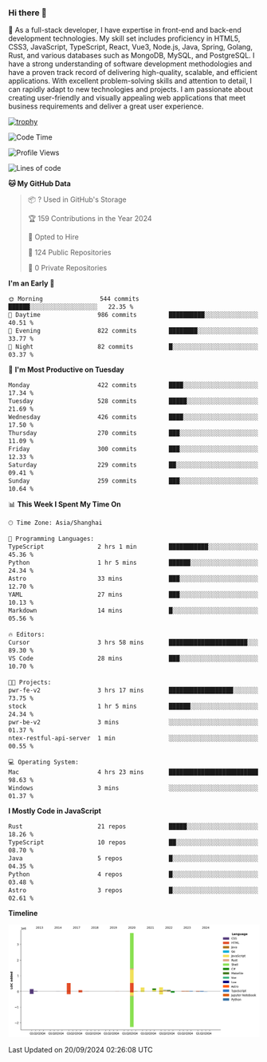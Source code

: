### Hi there 👋

🌱 As a full-stack developer, I have expertise in front-end and back-end development technologies. My skill set includes proficiency in HTML5, CSS3, JavaScript, TypeScript, React, Vue3, Node.js, Java, Spring, Golang, Rust, and various databases such as MongoDB, MySQL, and PostgreSQL. I have a strong understanding of software development methodologies and have a proven track record of delivering high-quality, scalable, and efficient applications. With excellent problem-solving skills and attention to detail, I can rapidly adapt to new technologies and projects. I am passionate about creating user-friendly and visually appealing web applications that meet business requirements and deliver a great user experience.

[![trophy](https://github-profile-trophy.vercel.app/?username=elton&rank=SECRET,SSS,SS,S,AAA,AA,A&theme=onedark&no-frame=true&margin-w=10)](https://github.com/ryo-ma/github-profile-trophy)

<!--START_SECTION:waka-->
![Code Time](http://img.shields.io/badge/Code%20Time-1%2C407%20hrs%2046%20mins-blue)

![Profile Views](http://img.shields.io/badge/Profile%20Views-0-blue)

![Lines of code](https://img.shields.io/badge/From%20Hello%20World%20I%27ve%20Written-5.6%20million%20lines%20of%20code-blue)

**🐱 My GitHub Data** 

> 📦 ? Used in GitHub's Storage 
 > 
> 🏆 159 Contributions in the Year 2024
 > 
> 💼 Opted to Hire
 > 
> 📜 124 Public Repositories 
 > 
> 🔑 0 Private Repositories 
 > 
**I'm an Early 🐤** 

```text
🌞 Morning                544 commits         ██████░░░░░░░░░░░░░░░░░░░   22.35 % 
🌆 Daytime                986 commits         ██████████░░░░░░░░░░░░░░░   40.51 % 
🌃 Evening                822 commits         ████████░░░░░░░░░░░░░░░░░   33.77 % 
🌙 Night                  82 commits          █░░░░░░░░░░░░░░░░░░░░░░░░   03.37 % 
```
📅 **I'm Most Productive on Tuesday** 

```text
Monday                   422 commits         ████░░░░░░░░░░░░░░░░░░░░░   17.34 % 
Tuesday                  528 commits         █████░░░░░░░░░░░░░░░░░░░░   21.69 % 
Wednesday                426 commits         ████░░░░░░░░░░░░░░░░░░░░░   17.50 % 
Thursday                 270 commits         ███░░░░░░░░░░░░░░░░░░░░░░   11.09 % 
Friday                   300 commits         ███░░░░░░░░░░░░░░░░░░░░░░   12.33 % 
Saturday                 229 commits         ██░░░░░░░░░░░░░░░░░░░░░░░   09.41 % 
Sunday                   259 commits         ███░░░░░░░░░░░░░░░░░░░░░░   10.64 % 
```


📊 **This Week I Spent My Time On** 

```text
🕑︎ Time Zone: Asia/Shanghai

💬 Programming Languages: 
TypeScript               2 hrs 1 min         ███████████░░░░░░░░░░░░░░   45.36 % 
Python                   1 hr 5 mins         ██████░░░░░░░░░░░░░░░░░░░   24.34 % 
Astro                    33 mins             ███░░░░░░░░░░░░░░░░░░░░░░   12.70 % 
YAML                     27 mins             ███░░░░░░░░░░░░░░░░░░░░░░   10.13 % 
Markdown                 14 mins             █░░░░░░░░░░░░░░░░░░░░░░░░   05.56 % 

🔥 Editors: 
Cursor                   3 hrs 58 mins       ██████████████████████░░░   89.30 % 
VS Code                  28 mins             ███░░░░░░░░░░░░░░░░░░░░░░   10.70 % 

🐱‍💻 Projects: 
pwr-fe-v2                3 hrs 17 mins       ██████████████████░░░░░░░   73.75 % 
stock                    1 hr 5 mins         ██████░░░░░░░░░░░░░░░░░░░   24.34 % 
pwr-be-v2                3 mins              ░░░░░░░░░░░░░░░░░░░░░░░░░   01.37 % 
ntex-restful-api-server  1 min               ░░░░░░░░░░░░░░░░░░░░░░░░░   00.55 % 

💻 Operating System: 
Mac                      4 hrs 23 mins       █████████████████████████   98.63 % 
Windows                  3 mins              ░░░░░░░░░░░░░░░░░░░░░░░░░   01.37 % 
```

**I Mostly Code in JavaScript** 

```text
Rust                     21 repos            █████░░░░░░░░░░░░░░░░░░░░   18.26 % 
TypeScript               10 repos            ██░░░░░░░░░░░░░░░░░░░░░░░   08.70 % 
Java                     5 repos             █░░░░░░░░░░░░░░░░░░░░░░░░   04.35 % 
Python                   4 repos             █░░░░░░░░░░░░░░░░░░░░░░░░   03.48 % 
Astro                    3 repos             █░░░░░░░░░░░░░░░░░░░░░░░░   02.61 % 
```



**Timeline**

![Lines of Code chart](https://raw.githubusercontent.com/elton/elton/main/assets/bar_graph.png)


 Last Updated on 20/09/2024 02:26:08 UTC
<!--END_SECTION:waka-->

<!--
**elton/elton** is a ✨ _special_ ✨ repository because its `README.md` (this file) appears on your GitHub profile.

Here are some ideas to get you started:

- 🔭 I’m currently working on ...
- 🌱 I’m currently learning ...
- 👯 I’m looking to collaborate on ...
- 🤔 I’m looking for help with ...
- 💬 Ask me about ...
- 📫 How to reach me: ...
- 😄 Pronouns: ...
- ⚡ Fun fact: ...
-->

